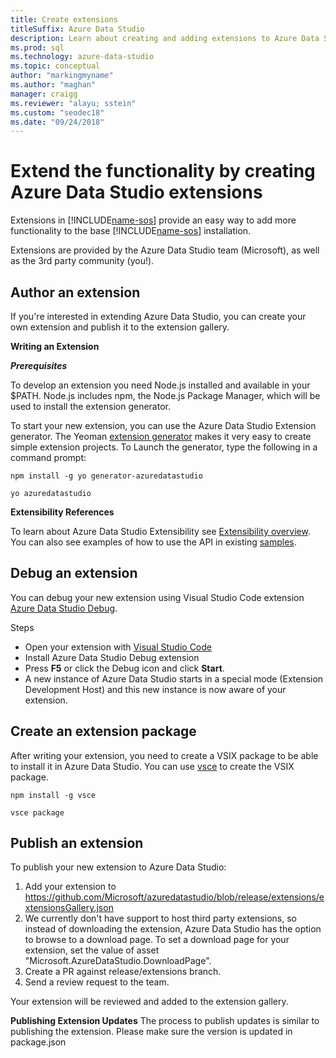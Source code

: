 ```yaml
---
title: Create extensions
titleSuffix: Azure Data Studio
description: Learn about creating and adding extensions to Azure Data Studio
ms.prod: sql
ms.technology: azure-data-studio
ms.topic: conceptual
author: "markingmyname"
ms.author: "maghan"
manager: craigg
ms.reviewer: "alayu; sstein"
ms.custom: "seodec18"
ms.date: "09/24/2018"
---
```


# Extend the functionality by creating Azure Data Studio extensions

Extensions in [!INCLUDE[name-sos](../includes/name-sos-short.md)] provide an easy way to add more functionality to the base [!INCLUDE[name-sos](../includes/name-sos-short.md)] installation.

Extensions are provided by the Azure Data Studio team (Microsoft), as well as the 3rd party community (you!).


## Author an extension

If you're interested in extending Azure Data Studio, you can create your own extension and publish it to the extension gallery.

**Writing an Extension**

***Prerequisites***

To develop an extension you need Node.js installed and available in your $PATH. Node.js includes npm, the Node.js Package Manager, which will be used to install the extension generator.

To start your new extension, you can use the Azure Data Studio Extension generator. The Yeoman [extension generator](https://www.npmjs.com/package/generator-azuredatastudio) makes it very easy to create simple extension projects. To Launch the generator, type the following in a command prompt:

`npm install -g yo generator-azuredatastudio`

`yo azuredatastudio`


**Extensibility References**

To learn about Azure Data Studio Extensibility see [Extensibility overview](extensibility.md). You can also see examples of how to use the API in existing [samples](https://github.com/Microsoft/azuredatastudio/tree/master/samples).


## Debug an extension

You can debug your new extension using Visual Studio Code extension [Azure Data Studio Debug](https://github.com/kevcunnane/sqlops-debug).

Steps
- Open your extension with [Visual Studio Code](https://code.visualstudio.com/)
- Install Azure Data Studio Debug extension
- Press **F5** or click the Debug icon and click **Start**.
- A new instance of Azure Data Studio starts in a special mode (Extension Development Host) and this new instance is now aware of your extension.


## Create an extension package

After writing your extension, you need to create a VSIX package to be able to install it in Azure Data Studio. You can use [vsce](https://github.com/Microsoft/vscode-vsce) to create the VSIX package.

`npm install -g vsce`

`vsce package`


## Publish an extension

To publish your new extension to Azure Data Studio:

1. Add your extension to https://github.com/Microsoft/azuredatastudio/blob/release/extensions/extensionsGallery.json
2. We currently don't have support to host third party extensions, so instead of downloading the extension, Azure Data Studio has the option to browse to a download page. To set a download page for your extension, set the value of asset "Microsoft.AzureDataStudio.DownloadPage".
3. Create a PR against release/extensions branch.
4. Send a review request to the team.

Your extension will be reviewed and added to the extension gallery.

**Publishing Extension Updates**
The process to publish updates is similar to publishing the extension. Please make sure the version is updated in package.json
